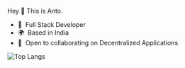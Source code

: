 Hey 👋 This is Anto.
* 🧠  Full Stack Developer
* 🌍  Based in India
* 🤝  Open to collaborating on Decentralized Applications

![Top Langs](https://github-readme-stats.vercel.app/api/top-langs/?username=x-4nto&langs_count=5&layout=compact&hide=PHP)
